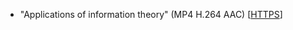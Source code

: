 - "Applications of information theory" (MP4 H.264 AAC)
  \[[HTTPS](https://ver.miun.se/courses/security/dasak/infotheory-applications.mp4)\]
